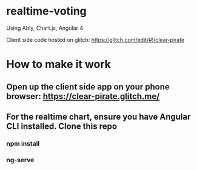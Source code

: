 # realtime-voting
Using Ably, Chart.js, Angular 4

Client side code hosted on glitch: https://glitch.com/edit/#!/clear-pirate


# How to make it work
## Open up the client side app on your phone browser: https://clear-pirate.glitch.me/
## For the realtime chart, ensure you have Angular CLI installed. Clone this repo
### npm install
### ng-serve
